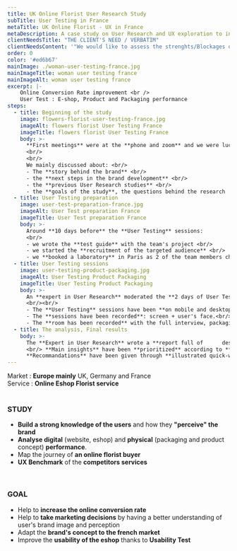 ```yaml
---
title: UK Online Florist User Research Study
subTitle: User Testing in France
metaTitle: UK Online Florist - UX in France
metaDescription: A case study on User Research and UX exploration to increase conversion rate of an online eshop.
clientNeedsTitle: "THE CLIENT'S NEED / VERBATIM"
clientNeedsContent: '"We would like to assess the strenghts/Blockages of our site in terms of UX (but also more generally in terms of product feeling, checkout flow..."'
order: 0
color: '#ed6b67'
mainImage: ./woman-user-testing-france.jpg
mainImageTitle: woman user testing france
mainImageAlt: woman user testing france
excerpt: |-
    Online Conversion Rate improvement <br />
    User Test : E-shop, Product and Packaging performance
steps: 
  - title: Beginning of the study
    image: flowers-florist-user-testing-france.jpg
    imageAlt: flowers florist User Testing France
    imageTitle: flowers florist User Testing France
    body: >-
      **First meetings** were at the **phone and zoom** and we were lucky to have the opportunity to met in Paris.
      <br/>
      <br/>
      We mainly discussed about: <br/>
      - The **story behind the brand** <br/>
      - the **next steps in the brand development** <br/>
      - the **previous User Research studies** <br/>
      - the **goals of the study**, the questions behind the research
  - title: User Testing preparation 
    image: user-test-preparation-france.jpg
    imageAlt: User Test preparation France
    imageTitle: User Test preparation France
    body: >-
      Around **10 days before** the **User Testing** sessions: 
      <br/>
      - we wrote the **test guide** with the team's project <br/>
      - we started the **recruitment of the targeted audience** <br/>
      - we **booked a laboratory** in Paris as 2 of the team members chose to assist to the sessions
  - title: User Testing sessions
    image: user-testing-product-packaging.jpg 
    imageAlt: User Testing Product Packaging
    imageTitle: User Testing Product Packaging
    body: >-
      An **expert in User Research** moderated the **2 days of User Testing** in individual sessions.
      <br/><br/>
      - The **User Testing** sessions have been **on mobile and desktop eshop**.<br/>
      - The **sessions have been recorded**: screen + user's face.<br/>  
      - The **room has been recorded** with the full interview, packaging, discovery of the product sessions.<br/>
  - title: The analysis, Final results 
    body: >-
      The **Expert in User Research** wrote a **report full of      description** and **recommandation pages** as a ppt file.<br/>
      <br/> **Main insights** have been **prioritized** according to **user's pain**.<br/><br/>
      **Recommandations** have been given through **illustrated quick-wins**.<br/><br/> **Existing Best practices** have been **highlighted**. <br/><br/>
---
```


Market : **Europe mainly** UK, Germany and France  
Service : **Online Eshop Florist service**
<br />
<br />
### STUDY
- **Build a strong knowledge of the users** and how they **"perceive" the brand**
- **Analyse digital** (website, eshop) and **physical** (packaging and product concept) **performance**. 
- Map the journey of **an online florist buyer**
- **UX Benchmark** of the **competitors services**

<br />

### GOAL
- Help to **increase the online conversion rate**
- Help to **take marketing decisions** by having a better understanding of user's brand image and perception 
- Adapt the **brand's concept to the french market**
- Improve the **usability of the eshop** thanks to **Usability Test**